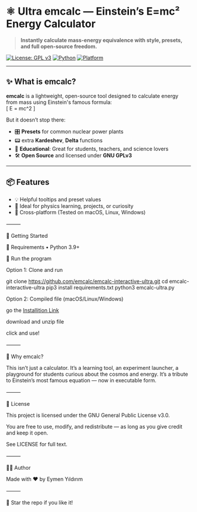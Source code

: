 # ⚛️ Ultra emcalc — Einstein’s E=mc² Energy Calculator

> **Instantly calculate mass-energy equivalence with style, presets, and full open-source freedom.**

[![License: GPL v3](https://img.shields.io/badge/License-GPLv3-blue.svg)](https://www.gnu.org/licenses/gpl-3.0)
[![Python](https://img.shields.io/badge/Python-3.9%2B-blue?logo=python)](https://www.python.org/)
[![Platform](https://img.shields.io/badge/platform-macOS%20%7C%20Linux%20%7C%20Windows-informational)](#)

---

## ✨ What is emcalc?

**emcalc** is a lightweight, open-source tool designed to calculate energy from mass using Einstein's famous formula:  
\[
E = mc^2
\]

But it doesn’t stop there:

- 🎛️ **Presets** for common nuclear power plants
- 📟 extra **Kardeshev**, **Delta** functions
- 🧠 **Educational**: Great for students, teachers, and science lovers  
- 🛠️ **Open Source** and licensed under **GNU GPLv3**

---

## 📦 Features

- 💡 Helpful tooltips and preset values  
- 🧪 Ideal for physics learning, projects, or curiosity  
- 🐧 Cross-platform (Tested on macOS, Linux, Windows)  

⸻

🚀 Getting Started

🔧 Requirements
	•	Python 3.9+

🧪 Run the program

Option 1: Clone and run

git clone https://github.com/emcalc/emcalc-interactive-ultra.git
cd emcalc-interactive-ultra
pip3 install requirements.txt
python3 emcalc-ultra.py

Option 2: Compiled file (macOS/Linux/Windows)

go the [Installition Link](https://github.com/emcalc/emcalc-ultra/releases/latest)

download and unzip file

click and use!

⸻

🧠 Why emcalc?

This isn’t just a calculator.
It’s a learning tool, an experiment launcher, a playground for students curious about the cosmos and energy.
It’s a tribute to Einstein’s most famous equation — now in executable form.

⸻

📜 License

This project is licensed under the GNU General Public License v3.0.

You are free to use, modify, and redistribute — as long as you give credit and keep it open.

See LICENSE for full text.

⸻

👨‍💻 Author

Made with ❤️ by Eymen Yıldırım

⸻

🌟 Star the repo if you like it!
